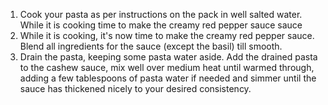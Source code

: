 1. Cook your pasta as per instructions on the pack in well salted water.
   While it is cooking time to make the creamy red pepper sauce sauce
2. While it is cooking, it's now time to make the creamy red pepper sauce.
   Blend all ingredients for the sauce (except the basil) till smooth.
3. Drain the pasta, keeping some pasta water aside. Add the drained pasta to the cashew sauce,
   mix well over medium heat until warmed through, adding a few tablespoons of pasta water if needed
   and simmer until the sauce has thickened nicely to your desired consistency.
